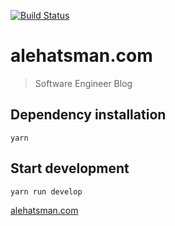 [![Build Status](https://travis-ci.com/atsman/alehatsman.com.svg?branch=master)](https://travis-ci.com/atsman/alehatsman.com)

# alehatsman.com

> Software Engineer Blog

## Dependency installation

```
yarn
```

## Start development

```
yarn run develop
```

[alehatsman.com](https://alehatsman.com)
